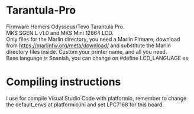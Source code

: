 # Tarantula-Pro
Firmware Homers Odysseus/Tevo Tarantula Pro.  
MKS SGEN L v1.0 and MKS Mini 12864 LCD.  
Only files for the Marlin directory, you need a Marlin Firmare, download from https://marlinfw.org/meta/download/ and substitute the Marlin directory files inside.
Custom your printer name, and all you need.  
Base language is Spanish, you can change on #define LCD_LANGUAGE es
# Compiling instructions
I use for compile Visual Studio Code with platformio, remember to change the default_envs at platformio.ini and set LPC7168 for this board.

